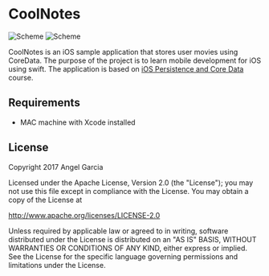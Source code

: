 # CoolNotes


![Scheme](/screenshots/SimulatorScreenShot-iPhone8Plus-2017-11-29at19.37.46x.png)
![Scheme](/screenshots/SimulatorScreenShot-iPhone8Plus-2017-11-29at19.37.54x.png)


CoolNotes is an iOS sample application that stores user movies using CoreData.
The purpose of the project is to learn mobile development for iOS using swift.
The application is based on [iOS Persistence and Core Data](https://www.udacity.com/course/ios-persistence-and-core-data--ud325) course.


## Requirements
- MAC machine with Xcode installed



## License

Copyright 2017 Angel Garcia

Licensed under the Apache License, Version 2.0 (the "License"); you may not use this file except in compliance with the License. You may obtain a copy of the License at

http://www.apache.org/licenses/LICENSE-2.0

Unless required by applicable law or agreed to in writing, software distributed under the License is distributed on an "AS IS" BASIS, WITHOUT WARRANTIES OR CONDITIONS OF ANY KIND, either express or implied. See the License for the specific language governing permissions and limitations under the License.

